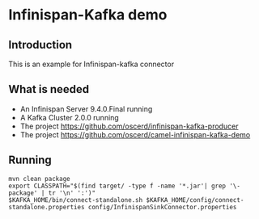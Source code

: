# Infinispan-Kafka demo

## Introduction

This is an example for Infinispan-kafka connector

## What is needed

- An Infinispan Server 9.4.0.Final running
- A Kafka Cluster 2.0.0 running 
- The project https://github.com/oscerd/infinispan-kafka-producer
- The project https://github.com/oscerd/camel-infinispan-kafka-demo

## Running

```
mvn clean package
export CLASSPATH="$(find target/ -type f -name '*.jar'| grep '\-package' | tr '\n' ':')"
$KAFKA_HOME/bin/connect-standalone.sh $KAFKA_HOME/config/connect-standalone.properties config/InfinispanSinkConnector.properties
```
